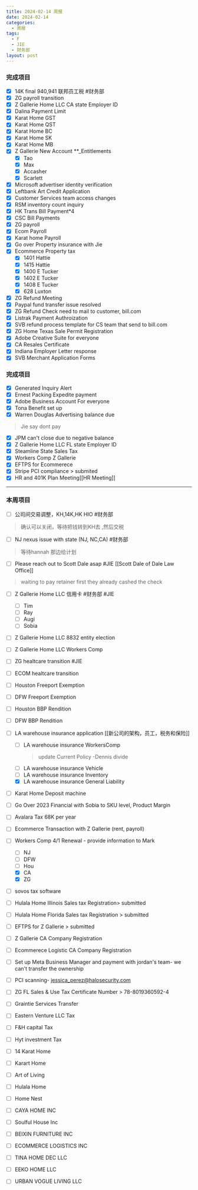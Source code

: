 ```yaml
---
title: 2024-02-14 周报
date: 2024-02-14
categories:
  - 周报
tags:
  - F
  - JIE
  - 财务部
layout: post
---
```

### 完成项目  
- [x] 14K final 940,941 联邦员工税 #财务部
- [x] ZG payroll transition
- [x] Z Gallerie Home LLC CA state Employer ID
- [x] Dalina Payment Limit
- [x] Karat Home GST
- [x] Karat Home QST
- [x] Karat Home BC
- [x] Karat Home SK
- [x] Karat Home MB
- [x] Z Gallerie New Account **_Entitlements
	- [x] Tao
	- [x] Max
	- [x] Accasher
	- [x] Scarlett
- [x] Microsoft advertiser identity verification
- [x] Leftbank Art Credit Application
- [x] Customer Services team access changes
- [x] RSM inventory count inquiry
- [x] HK Trans Bill Payment*4  
- [x] CSC Bill Payments
- [x] ZG payroll
- [x] Ecom Payroll
- [x] Karat home Payroll
- [x] Go over Property insurance with Jie
- [x] Ecommerce Property tax
	- [x] 1401 Hattie
	- [x] 1415 Hattie
	- [x] 1400 E Tucker
	- [x] 1402 E Tucker
	- [x] 1408 E Tucker
	- [x] 628 Luxton 
- [x] ZG Refund Meeting 
- [x] Paypal fund transfer issue resolved
- [x] ZG Refund Check need to mail to customer, bill.com
- [x] Listrak Payment Authroization
- [x] SVB refund process template for CS team that send to bill.com
- [x] ZG Home Texas Sale Permit Registration
- [x] Adobe Creative Suite for everyone
- [x] CA Resales Certificate
- [x] Indiana Employer Letter response
- [x] SVB Merchant Application Forms
### 完成项目  

- [x] Generated Inquiry Alert 
- [x] Ernest Packing Expedite payment 
- [x] Adobe Business Account For everyone
- [x] Tona Benefit set up
- [x] Warren Douglas Advertising balance due  
> Jie say dont pay
- [x] JPM can't close due to negative balance
- [x] Z Gallerie Home LLC FL state Employer ID
- [x] Steamline State Sales Tax
- [x] Workers Comp Z Gallerie
- [x] EFTPS for Ecommerece
- [x] Stripe PCI compliance   > submited
- [x] HR and 401K Plan Meeting[[HR Meeting]]
---
### 本周项目


- [ ] 公司间交易调整，KH,14K,HK HIO #财务部 
> 确认可以关闭，等待把钱转到KH去 ,然后交税
- [ ] NJ nexus issue with state (NJ, NC,CA)  #财务部 
> 等待hannah 那边给计划  
- [ ] Please reach out to Scott Dale asap #JIE    [[Scott Dale of Dale Law Office]]    
> waiting to pay retainer first
> they already cashed the check
- [ ] Z Gallerie Home LLC 信用卡 #财务部 #JIE 
	- [ ] Tim
	- [ ] Ray
	- [ ] Augi
	- [ ] Sobia
- [ ] Z Gallerie Home LLC 8832 entity election
- [ ] Z Gallerie Home LLC Workers Comp
- [ ] ZG healtcare transition  #JIE 
- [ ] ECOM  healtcare transition 
- [ ] Houston Freeport Exemption
- [ ] DFW Freeport Exemption
- [ ] Houston BBP Rendition
- [ ] DFW BBP Rendition
- [ ] LA warehouse insurance application  [[新公司的架构，员工，税务和保险]]
	- [ ] LA warehouse insurance WorkersComp
		> update Current Policy  -Dennis
		> divide 
	- [ ] LA warehouse insurance Vehicle
	- [ ] LA warehouse insurance Inventory
	- [x] LA warehouse insurance General Liability

- [ ] Karat Home Deposit machine
- [ ] Go Over 2023 Financial with Sobia to SKU level, Product Margin
- [ ] Avalara Tax 68K per year
- [ ] Ecommerce Transaction with Z Gallerie (rent, payroll)
- [ ] Workers Comp 4/1 Renewal - provide information to Mark
	- [ ] NJ
	- [ ] DFW
	- [ ] Hou
	- [x] CA
	- [x] ZG
- [ ] sovos tax software 
- [ ] Hulala Home Illinois Sales tax Registration> submitted
- [ ] Hulala Home Florida Sales tax Registration  > submitted
- [ ] EFTPS for Z Gallerie  > submitted
- [ ]  Z Gallerie CA Company Registration
- [ ] Ecommerece Logistic CA Company Registration
- [ ] Set up Meta Business Manager and payment with jordan's team- we can't transfer the ownership 
- [ ] PCI scanning- jessica_perez@halosecurity.com
- [ ] ZG FL Sales & Use Tax Certificate Number >     78-8019360592-4
- [ ] Graintie Services Transfer
- [ ] Eastern Venture LLC Tax
- [ ] F&H capital Tax
- [ ] Hyt investment Tax
- [ ] 14 Karat Home
- [ ] Karart Home
- [ ] Art of Living
- [ ] Hulala Home 
- [ ] Home Nest
- [ ] CAYA HOME INC
- [ ] Soulful House Inc
- [ ] BEIXIN FURNITURE INC
- [ ] ECOMMERCE LOGISTICS INC
- [ ] TINA HOME DEC LLC
- [ ] EEKO HOME LLC
- [ ] URBAN VOGUE LIVING LLC



















































































































































































































































